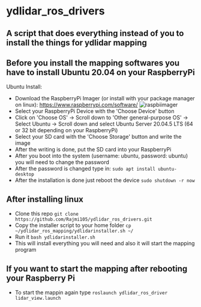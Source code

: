 # ydlidar_ros_drivers
A script that does everything instead of you to install the things for ydlidar mapping
--------------------------------------------------------------------------------------------------------------------------------------------------------------------------------------------------------------
## Before you install the mapping softwares you have to install Ubuntu 20.04 on your RaspberryPi
Ubuntu Install:
 - Download the RaspberryPi Imager (or install with your package manager on linux): https://www.raspberrypi.com/software/
  ![raspbiimager](https://github.com/Rajmi105/ros-rplidar-mapping/assets/44523110/e7bb988b-1e84-4f92-a15d-7e594a7cce0e)
 - Select your RaspberryPi Device with the 'Choose Device' button
 - Click on 'Choose OS' -> Scroll down to 'Other general-purpose OS' -> Select Ubuntu -> Scroll down and select Ubuntu Server 20.04.5 LTS (64 or 32 bit depending on your RaspberryPi)
 - Select your SD card with the 'Choose Storage' button and write the image
 - After the writing is done, put the SD card into your RaspberryPi
 - After you boot into the system (username: ubuntu, password: ubuntu) you will need to change the password
 - After the password is changed type in: ```sudo apt install ubuntu-desktop```
 - After the installation is done just reboot the device ```sudo shutdown -r now```
## After installing linux
 - Clone this repo ```git clone https://github.com/Rajmi105/ydlidar_ros_drivers.git```
 - Copy the installer script to your home folder ```cp ~/ydlidar_ros_mapping/ydlidarinstaller.sh ~/```
 - Run it ```bash ydlidarinstaller.sh```
 - This will install everything you will need and also it will start the mapping program
## If you want to start the mapping after rebooting your Raspberry Pi
 - To start the mappin again type ```roslaunch ydlidar_ros_driver lidar_view.launch```
